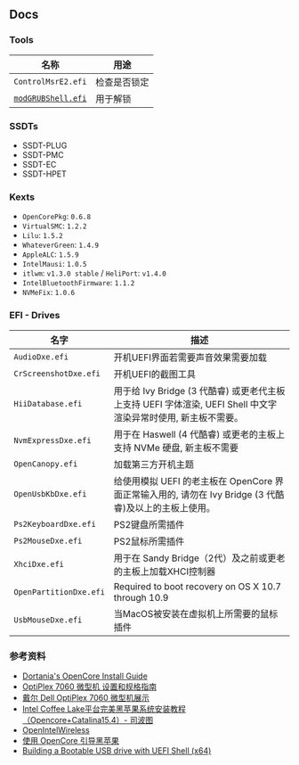 ## Docs


### Tools

|名称|用途|
|---|---|
|`ControlMsrE2.efi`| 检查是否锁定|
|[`modGRUBShell.efi`](https://github.com/datasone/grub-mod-setup_var/releases)| 用于解锁|

### SSDTs

* SSDT-PLUG
* SSDT-PMC
* SSDT-EC
* SSDT-HPET

### Kexts 

* `OpenCorePkg`: `0.6.8`
* `VirtualSMC`: `1.2.2`
* `Lilu`: `1.5.2`
* `WhateverGreen`: `1.4.9`
* `AppleALC`: `1.5.9`
* `IntelMausi`: `1.0.5`
* `itlwm`: `v1.3.0 stable` / `HeliPort`: `v1.4.0`
* `IntelBluetoothFirmware`: `1.1.2`
* `NVMeFix`: `1.0.6`

### EFI - Drives

|名字|描述|
|---|---|
|`AudioDxe.efi `|开机UEFI界面若需要声音效果需要加载|
|`CrScreenshotDxe.efi`|开机UEFI的截图工具|
|`HiiDatabase.efi`|用于给 Ivy Bridge (3 代酷睿) 或更老代主板上支持 UEFI 字体渲染, UEFI Shell 中文字渲染异常时使用, 新主板不需要。|
|`NvmExpressDxe.efi`|用于在 Haswell (4 代酷睿) 或更老的主板上支持 NVMe 硬盘, 新主板不需要
|`OpenCanopy.efi`| 加载第三方开机主题|
|`OpenUsbKbDxe.efi`| 给使用模拟 UEFI 的老主板在 OpenCore 界面正常输入用的, 请勿在 Ivy Bridge (3 代酷睿)及以上的主板上使用。|
|`Ps2KeyboardDxe.efi`|PS2键盘所需插件|
|`Ps2MouseDxe.efi`|PS2鼠标所需插件|
|`XhciDxe.efi`|用于在 Sandy Bridge（2代）及之前或更老的主板上加载XHCI控制器|
|`OpenPartitionDxe.efi`|Required to boot recovery on OS X 10.7 through 10.9|
|`UsbMouseDxe.efi`|当MacOS被安装在虚拟机上所需要的鼠标插件|

### 参考资料

* [Dortania's OpenCore Install Guide](https://dortania.github.io/OpenCore-Install-Guide/)
* [OptiPlex 7060 微型机 设置和规格指南](https://dl.dell.com/topicspdf/optiplex-7060-desktop_specifications3_zh-cn.pdf)
* [戴尔 Dell OptiPlex 7060 微型机展示](https://www.hacktiny.com/posts/2597.html)
* [Intel Coffee Lake平台完美黑苹果系统安装教程（Opencore+Catalina15.4）- 司波图](https://www.youtube.com/watch?v=Lu6Kmz5aDhY)
* [OpenIntelWireless](https://openintelwireless.github.io/)
* [使用 OpenCore 引导黑苹果](https://blog.xjn819.com/post/opencore-guide.html)
* [Building a Bootable USB drive with UEFI Shell (x64)](https://chipsec.github.io/USB%20with%20UEFI%20Shell.html)

